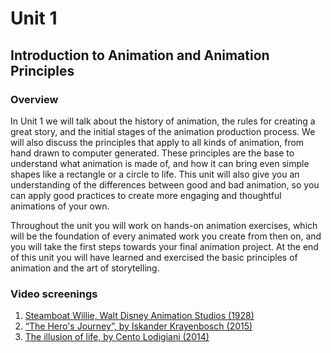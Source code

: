 # Unit 1

## Introduction to Animation and Animation Principles

### Overview

In Unit 1 we will talk about the history of animation, the rules for creating a great story, and the initial stages of the animation production process. We will also discuss the principles that apply to all kinds of animation, from hand drawn to computer generated. These principles are the base to understand what animation is made of, and how it can bring even simple shapes like a rectangle or a circle to life. This unit will also give you an understanding of the differences between good and bad animation, so you can apply good practices to create more engaging and thoughtful animations of your own.

Throughout the unit you will work on hands-on animation exercises, which will be the foundation of every animated work you create from then on, and you will take the first steps towards your final animation project. At the end of this unit you will have learned and exercised the basic principles of animation and the art of storytelling.

### Video screenings

1. [Steamboat Willie, Walt Disney Animation Studios (1928)](https://www.youtube.com/watch?v=BBgghnQF6E4)
2. [“The Hero's Journey”, by Iskander Krayenbosch (2015)](https://vimeo.com/140767141)
3. [The illusion of life, by Cento Lodigiani (2014)](https://vimeo.com/93206523)

